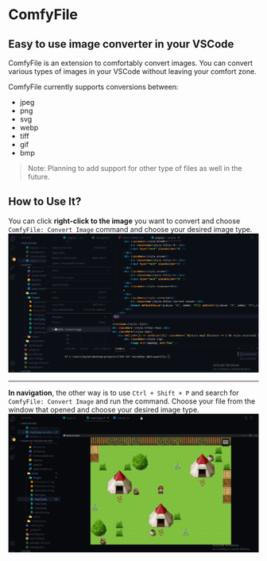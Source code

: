 # ComfyFile

## Easy to use image converter in your VSCode
ComfyFile is an extension to comfortably convert images. You can convert various types of images in your VSCode without leaving your comfort zone. 

ComfyFile currently supports conversions between:
 - jpeg
 - png
 - svg
 - webp
 - tiff
 - gif
 - bmp
 
> Note: Planning to add support for other type of files as well in the future.

## How to Use It?
You can click **right-click to the image** you want to convert and choose `ComfyFile: Convert Image` command and choose your desired image type.
![Right-Click on Image](./assets/images/right-click.gif)

---

**In navigation**, the other way is to use `Ctrl + Shift + P` and search for `ComfyFile: Convert Image` and run the command. Choose your file from the window that opened and choose your desired image type.
![Calling on Navigation](./assets/images/navigation.gif)